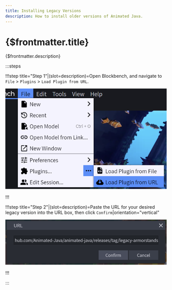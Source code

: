 ```yaml
---
title: Installing Legacy Versions
description: How to install older versions of Animated Java.
---
```


# {$frontmatter.title}

{$frontmatter.description}

:::steps

!!!step title="Step 1"|(slot=description)=Open Blockbench, and navigate to `File` > `Plugins` > `Load Plugin from URL`.

![legacy-step1](/img/steps/legacy/1.png)

!!!

!!!step title="Step 2"|(slot=description)=Paste the URL for your desired legacy version into the URL box, then click `Confirm`|orientation="vertical"

![legacy-step2](/img/steps/legacy/2.png)

!!!

:::
